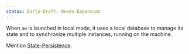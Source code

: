 ```yaml
---
status: Early-Draft, Needs-Expansion
---
```


When `aw` is launched in local mode, it uses a local database to manage its state and to synchronize multiple instances, running on the machine.

Mention [State-Persistence](State-Persistence.md).
